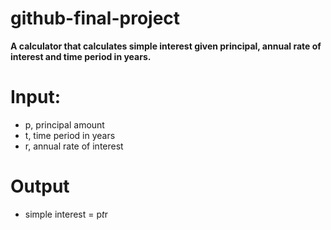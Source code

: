 # github-final-project

**A calculator that calculates simple interest given principal, annual rate of interest and time period in years.**

# Input:
   * p, principal amount
   * t, time period in years
   * r, annual rate of interest
# Output
   * simple interest = p*t*r
